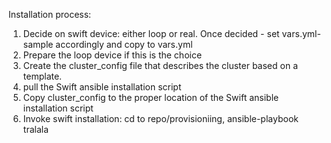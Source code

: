 Installation process:
1. Decide on swift device: either loop or real. Once decided - set vars.yml-sample accordingly and copy to vars.yml 
2. Prepare the loop device if this is the choice
3. Create the cluster_config file that describes the cluster based on a template.
4. pull the Swift ansible installation script 
5. Copy cluster_config to the proper location of the Swift ansible installation script
6. Invoke swift installation: cd to repo/provisioniing, ansible-playbook tralala
